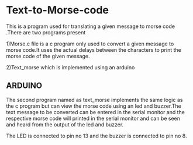 # Text-to-Morse-code
This is a program used for translating a given message to morse code
.There are two programs present 

1)Morse.c file is a c program only used to convert a given message to morse code.It uses the actual delays between the characters to print the morse code of the given message.

2)Text_morse which is implemented using an arduino

## ARDUINO
The second program named as text_morse implements the same logic as the c program but can view the morse code using an led and buzzer.The text message to be converted can be entered in the serial monitor and the respective morse code will printed in the serial monitor and can be seen and heard from the output of the led and buzzer.

The LED is connected to pin no 13 and the buzzer is connected to pin no 8.
